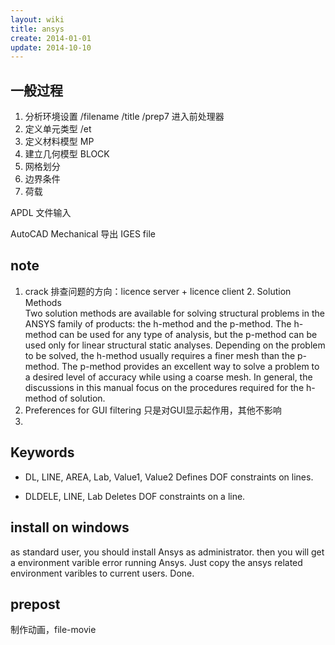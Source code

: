 ```yaml
---
layout: wiki
title: ansys
create: 2014-01-01
update: 2014-10-10
---
```


## 一般过程
1. 分析环境设置
	/filename
	/title
	/prep7 进入前处理器
2. 定义单元类型
	/et
3. 定义材料模型
	MP
4. 建立几何模型
	BLOCK
5. 网格划分
6. 边界条件
7. 荷载

APDL 文件输入

AutoCAD Mechanical 导出 IGES file

## note	
1. crack 排查问题的方向：licence server + licence client
2. Solution Methods  
Two solution methods are available for solving structural problems in the ANSYS family of products: the h-method and the p-method. The h-method can be used for any type of analysis, but the p-method can be used only for linear structural static analyses. Depending on the problem to be solved, the h-method usually requires a finer mesh than the p-method. The p-method provides an excellent way to solve a problem to a desired level of accuracy while using a coarse mesh. In general, the discussions in this manual focus on the procedures required for the h-method of solution.
3. Preferences for GUI filtering 只是对GUI显示起作用，其他不影响
4. 

## Keywords

* DL, LINE, AREA, Lab, Value1, Value2
Defines DOF constraints on lines.

* DLDELE, LINE, Lab
Deletes DOF constraints on a line.


## install on windows
as standard user, you should install Ansys as administrator.
then you will get a environment varible error running Ansys. Just copy the ansys related environment varibles to current users. Done.

## prepost
制作动画，file-movie
